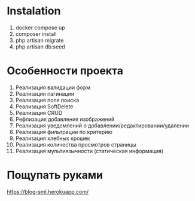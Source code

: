 # Instalation
1. docker compose up
2. composer install
3. php artisan migrate
4. php artisan db:seed

# Особенности проекта

1. Реализация валидации форм
2. Реализация пагинации
3. Реализация поля поиска
4. Реализация SoftDelete 
5. Реализация CRUD
6. Рефлизация добавления изображений
7. Реализация уведомлений о добавлении/редактировании/удалении
8. Реализация фильтрации по критерию
9. Реализация хлебных крошек
10. Реализация количества просмотров страницы
11. Реализация мультиязычности (статическая информация)

# Пощупать руками

  https://blog-sml.herokuapp.com/
